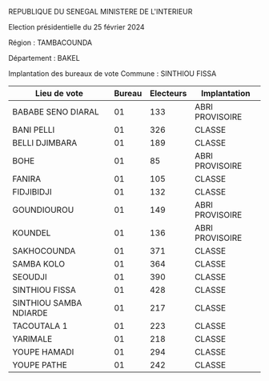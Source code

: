 REPUBLIQUE DU SENEGAL MINISTERE DE L'INTERIEUR

Election présidentielle du 25 février 2024

Région : TAMBACOUNDA

Département : BAKEL

Implantation des bureaux de vote Commune : SINTHIOU FISSA

| Lieu de vote | Bureau | Electeurs | Implantation |
| - | - | - | - |
| BABABE SENO DIARAL | 01 | 133 | ABRI PROVISOIRE |
| BANI PELLI | 01 | 326 | CLASSE |
| BELLI DJIMBARA | 01 | 189 | CLASSE |
| BOHE | 01 | 85 | ABRI PROVISOIRE |
| FANIRA | 01 | 105 | CLASSE |
| FIDJIBIDJI | 01 | 132 | CLASSE |
| GOUNDIOUROU | 01 | 149 | ABRI PROVISOIRE |
| KOUNDEL | 01 | 136 | ABRI PROVISOIRE |
| SAKHOCOUNDA | 01 | 371 | CLASSE |
| SAMBA KOLO | 01 | 364 | CLASSE |
| SEOUDJI | 01 | 390 | CLASSE |
| SINTHIOU FISSA | 01 | 428 | CLASSE |
| SINTHIOU SAMBA NDIARDE | 01 | 217 | CLASSE |
| TACOUTALA 1 | 01 | 223 | CLASSE |
| YARIMALE | 01 | 218 | CLASSE |
| YOUPE HAMADI | 01 | 294 | CLASSE |
| YOUPE PATHE | 01 | 242 | CLASSE |

<!-- PageNumber="13/14" -->

